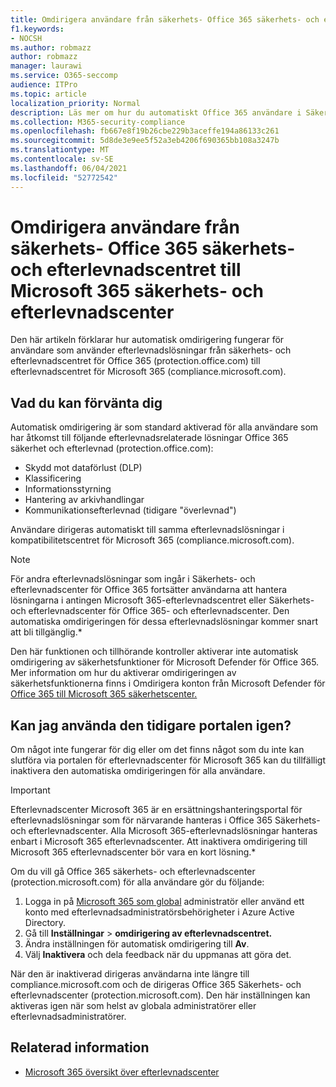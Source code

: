 ```yaml
---
title: Omdirigera användare från säkerhets- Office 365 säkerhets- och efterlevnadscentret till Microsoft 365 säkerhets- och efterlevnadscenter
f1.keywords:
- NOCSH
ms.author: robmazz
author: robmazz
manager: laurawi
ms.service: O365-seccomp
audience: ITPro
ms.topic: article
localization_priority: Normal
description: Läs mer om hur du automatiskt Office 365 användare i Säkerhets- och efterlevnadscenter Microsoft 365 säkerhets- och efterlevnadscenter.
ms.collection: M365-security-compliance
ms.openlocfilehash: fb667e8f19b26cbe229b3aceffe194a86133c261
ms.sourcegitcommit: 5d8de3e9ee5f52a3eb4206f690365bb108a3247b
ms.translationtype: MT
ms.contentlocale: sv-SE
ms.lasthandoff: 06/04/2021
ms.locfileid: "52772542"
---
```

# <a name="redirect-users-from-the-office-365-security-and-compliance-center-to-the-microsoft-365-compliance-center"></a>Omdirigera användare från säkerhets- Office 365 säkerhets- och efterlevnadscentret till Microsoft 365 säkerhets- och efterlevnadscenter

Den här artikeln förklarar hur automatisk omdirigering fungerar för användare som använder efterlevnadslösningar från säkerhets- och efterlevnadscentret för Office 365 (protection.office.com) till efterlevnadscentret för Microsoft 365 (compliance.microsoft.com).

## <a name="what-to-expect"></a>Vad du kan förvänta dig

Automatisk omdirigering är som standard aktiverad för alla användare som har åtkomst till följande efterlevnadsrelaterade lösningar Office 365 säkerhet och efterlevnad (protection.office.com):

- Skydd mot dataförlust (DLP)
- Klassificering
- Informationsstyrning
- Hantering av arkivhandlingar
- Kommunikationsefterlevnad (tidigare "överlevnad")

Användare dirigeras automatiskt till samma efterlevnadslösningar i kompatibilitetscentret för Microsoft 365 (compliance.microsoft.com).

>[!NOTE]
>För andra efterlevnadslösningar som ingår i Säkerhets- och efterlevnadscenter för Office 365 fortsätter användarna att hantera lösningarna i antingen Microsoft 365-efterlevnadscentret eller Säkerhets- och efterlevnadscenter för Office 365- och efterlevnadscenter. Den automatiska omdirigeringen för dessa efterlevnadslösningar kommer snart att bli tillgänglig.*

Den här funktionen och tillhörande kontroller aktiverar inte automatisk omdirigering av säkerhetsfunktioner för Microsoft Defender för Office 365. Mer information om hur du aktiverar omdirigeringen av säkerhetsfunktionerna finns i Omdirigera konton från Microsoft Defender för [Office 365 till Microsoft 365 säkerhetscenter.](/microsoft-365/security/defender/microsoft-365-security-mdo-redirection)

## <a name="can-i-go-back-to-using-the-former-portal"></a>Kan jag använda den tidigare portalen igen?

Om något inte fungerar för dig eller om det finns något som du inte kan slutföra via portalen för efterlevnadscenter för Microsoft 365 kan du tillfälligt inaktivera den automatiska omdirigeringen för alla användare.

>[!IMPORTANT]
>Efterlevnadscenter Microsoft 365 är en ersättningshanteringsportal för efterlevnadslösningar som för närvarande hanteras i Office 365 Säkerhets- och efterlevnadscenter. Alla Microsoft 365-efterlevnadslösningar hanteras enbart i Microsoft 365 efterlevnadscenter. Att inaktivera omdirigering till Microsoft 365 efterlevnadscenter bör vara en kort lösning.*

Om du vill gå Office 365 säkerhets- och efterlevnadscenter (protection.microsoft.com) för alla användare gör du följande:

1. Logga in på [Microsoft 365 som global](https://compliance.microsoft.com) administratör eller använd ett konto med efterlevnadsadministratörsbehörigheter i Azure Active Directory.
2. Gå till **Inställningar**  >  **omdirigering av efterlevnadscentret.**
3. Ändra inställningen för automatisk omdirigering till **Av**.
4. Välj **Inaktivera** och dela feedback när du uppmanas att göra det.

När den är inaktiverad dirigeras användarna inte längre till compliance.microsoft.com och de dirigeras Office 365 Säkerhets- och efterlevnadscenter (protection.microsoft.com). Den här inställningen kan aktiveras igen när som helst av globala administratörer eller efterlevnadsadministratörer.

## <a name="related-information"></a>Relaterad information

- [Microsoft 365 översikt över efterlevnadscenter](/microsoft-365/compliance/microsoft-365-compliance-center)
